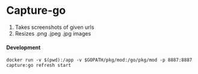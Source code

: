 # Capture-go
1. Takes screenshots of given urls
2. Resizes .png .jpeg .jpg images

#### Development
```shell
docker run -v $(pwd):/app -v $GOPATH/pkg/mod:/go/pkg/mod -p 8887:8887 capture:go refresh start
```
